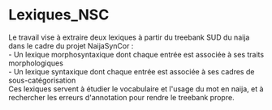 # Lexiques_NSC

Le travail vise à extraire deux lexiques à partir du treebank SUD du naija dans le cadre du projet NaijaSynCor : <br>
    -   Un lexique morphosyntaxique dont chaque entrée est associée à ses traits morphologiques <br> 
    -   Un lexique syntaxique dont chaque entrée est associée à ses cadres de sous-catégorisation <br>
Ces lexiques servent à étudier le vocabulaire et l'usage du mot en naija, et à rechercher les erreurs d'annotation pour rendre le treebank propre. <br>
